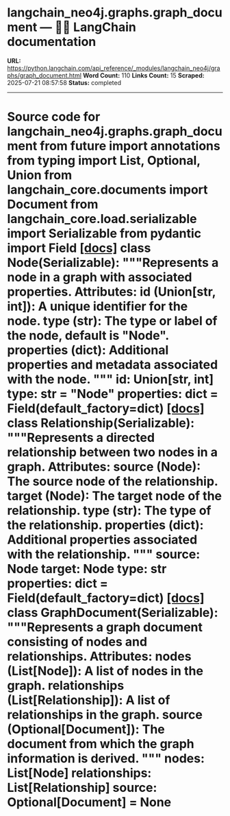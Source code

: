 # langchain_neo4j.graphs.graph_document — 🦜🔗 LangChain  documentation

**URL:** https://python.langchain.com/api_reference/_modules/langchain_neo4j/graphs/graph_document.html
**Word Count:** 110
**Links Count:** 15
**Scraped:** 2025-07-21 08:57:58
**Status:** completed

---

# Source code for langchain\_neo4j.graphs.graph\_document               from __future__ import annotations          from typing import List, Optional, Union          from langchain_core.documents import Document     from langchain_core.load.serializable import Serializable     from pydantic import Field                              [[docs]](https://python.langchain.com/api_reference/neo4j/graphs/langchain_neo4j.graphs.graph_document.Node.html#langchain_neo4j.graphs.graph_document.Node)     class Node(Serializable):         """Represents a node in a graph with associated properties.              Attributes:             id (Union[str, int]): A unique identifier for the node.             type (str): The type or label of the node, default is "Node".             properties (dict): Additional properties and metadata associated with the node.         """              id: Union[str, int]         type: str = "Node"         properties: dict = Field(default_factory=dict)                                             [[docs]](https://python.langchain.com/api_reference/neo4j/graphs/langchain_neo4j.graphs.graph_document.Relationship.html#langchain_neo4j.graphs.graph_document.Relationship)     class Relationship(Serializable):         """Represents a directed relationship between two nodes in a graph.              Attributes:             source (Node): The source node of the relationship.             target (Node): The target node of the relationship.             type (str): The type of the relationship.             properties (dict): Additional properties associated with the relationship.         """              source: Node         target: Node         type: str         properties: dict = Field(default_factory=dict)                                             [[docs]](https://python.langchain.com/api_reference/neo4j/graphs/langchain_neo4j.graphs.graph_document.GraphDocument.html#langchain_neo4j.graphs.graph_document.GraphDocument)     class GraphDocument(Serializable):         """Represents a graph document consisting of nodes and relationships.              Attributes:             nodes (List[Node]): A list of nodes in the graph.             relationships (List[Relationship]): A list of relationships in the graph.             source (Optional[Document]): The document from which the graph information is                 derived.         """              nodes: List[Node]         relationships: List[Relationship]         source: Optional[Document] = None